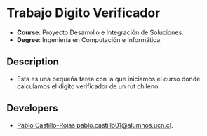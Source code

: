# Trabajo Digito Verificador

- **Course**: Proyecto Desarrollo e Integración de Soluciones.
- **Degree**: Ingeniería en Computación e Informática.

## Description

- Esta es una pequeña tarea con la que iniciamos el curso donde calculamos el digito verificador de un rut chileno

## Developers

- [Pablo Castillo-Rojas <pablo.castillo01@alumnos.ucn.cl>]().

